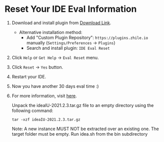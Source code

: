 # Reset Your IDE Eval Information

1. Download and install plugin from [Download Link](https://plugins.zhile.io/files/ide-eval-resetter-2.3.5-c80a1d.zip).
    * Alternative installation method: 
        * Add "Custom Plugin Repository": `https://plugins.zhile.io` manually (`Settings/Preferences` -> `Plugins`)
        * Search and install plugin: `IDE Eval Reset`
2. Click `Help` or `Get Help` -> `Eval Reset` menu.
3. Click `Reset` -> `Yes` button.
4. Restart your IDE.
5. Now you have another 30 days eval time :)
6. For more information, visit [here](https://zhile.io/2020/11/18/jetbrains-eval-reset-da33a93d.html).


    Unpack the ideaIU-2021.2.3.tar.gz file to an empty directory using the following command: 
    
    ```tar -xzf ideaIU-2021.2.3.tar.gz```

    Note: A new instance MUST NOT be extracted over an existing one. The target folder must be empty.
    Run idea.sh from the bin subdirectory
